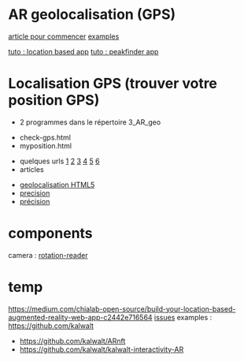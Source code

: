 # AR geolocalisation (GPS)
[article pour commencer](https://medium.com/chialab-open-source/build-your-location-based-augmented-reality-web-app-c2442e716564)
[examples](https://github.com/AR-js-org/AR.js/tree/master/aframe/examples/location-based)

[tuto : location based app](https://medium.com/chialab-open-source/build-your-location-based-augmented-reality-web-app-c2442e716564)
[tuto : peakfinder app](https://medium.com/chialab-open-source/build-your-location-based-augmented-reality-web-app-c2442e716564)

# Localisation GPS (trouver votre position GPS)
* 2 programmes dans le répertoire 3_AR_geo
- check-gps.html
- myposition.html
* quelques urls
[1](https://www.coordonnees-gps.fr/ma-position)
[2](https://www.latlong.net/)
[3](https://esri.github.io/html5-geolocation-tool-js/)
[4](https://www.torop.net/coordonnees-gps.php)
[5](https://www.mapsdirections.info/fr/coordonnees-sur-google-map.html)
[6](https://jsfiddle.net/fbqa8fuh/7/)
* articles
- [geolocalisation HTML5](https://www.alsacreations.com/tuto/lire/926-geolocalisation-geolocation-html5.html)
- [precision](https://naviguer.monsite-orange.fr/page-563a7dd767b23.html)
- [précision](https://www.tuto-carto.fr/longitude-latitude-precision/)

# components
camera : [rotation-reader](https://aframe.io/docs/0.9.0/components/camera.html#reading-position-or-rotation-of-the-camera)

# temp
https://medium.com/chialab-open-source/build-your-location-based-augmented-reality-web-app-c2442e716564
[issues](https://github.com/jeromeetienne/AR.js/issues)
examples : https://github.com/kalwalt
- https://github.com/kalwalt/ARnft
- https://github.com/kalwalt/kalwalt-interactivity-AR
